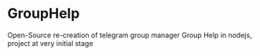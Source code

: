 # GroupHelp
Open-Source re-creation of telegram group manager Group Help in nodejs, project at very initial stage
